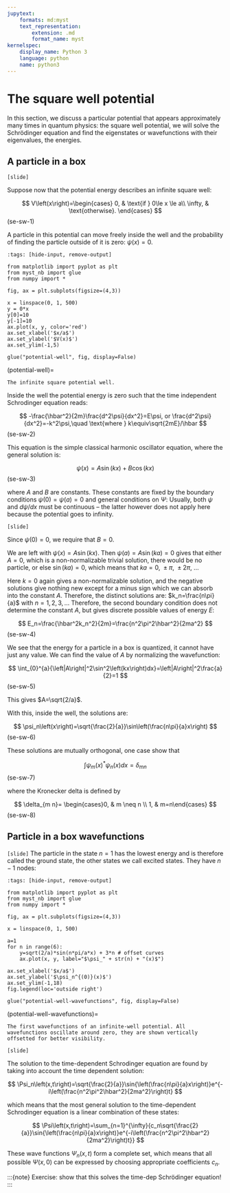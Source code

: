 ```yaml
---
jupytext:
    formats: md:myst
    text_representation:
        extension: .md
        format_name: myst
kernelspec:
    display_name: Python 3
    language: python
    name: python3
---
```


# The square well potential

In this section, we discuss a particular potential that appears approximately many times in quantum physics: the square well potential, we will solve the Schrödinger equation and find the eigenstates or wavefunctions with their eigenvalues, the energies.


## A particle in a box

`[slide]`
<!-- Gr 2.2.  -->

Suppose now that the potential energy describes an infinite square well: 

$$
V\left(x\right)=\begin{cases}
    0, & \text{if } 0\le x \le a\\
    \infty, & \text{otherwise}.
  \end{cases}
$$(se-sw-1)

A particle in this potential can move freely inside the well and the probability of finding the particle outside of it is zero: $\psi\left(x\right)=0$. 

```{code-cell} ipython3
:tags: [hide-input, remove-output]

from matplotlib import pyplot as plt
from myst_nb import glue
from numpy import *

fig, ax = plt.subplots(figsize=(4,3))

x = linspace(0, 1, 500)
y = 0*x
y[0]=10
y[-1]=10
ax.plot(x, y, color='red')
ax.set_xlabel('$x/a$')
ax.set_ylabel('$V(x)$')
ax.set_ylim(-1,5)

glue("potential-well", fig, display=False)
```

(potential-well)=
```{glue:figure} potential-well
The infinite square potential well.
```


Inside the well the potential energy is zero such that the time independent Schrodinger equation reads: 

$$
-\frac{\hbar^2}{2m}\frac{d^2\psi}{dx^2}=E\psi, or \frac{d^2\psi}{dx^2}=-k^2\psi,\quad \text{where } k\equiv\sqrt{2mE}/\hbar
$$(se-sw-2)

This equation is the simple classical harmonic oscillator equation, where the general solution is:

$$\psi\left(x\right)=A\sin{\left(kx\right)}+B\cos(kx)$$(se-sw-3)

where $A$ and $B$ are constants. These constants are fixed by the boundary conditions $\psi\left(0\right)=\psi\left(a\right)=0$ and general conditions on $\Psi$: Usually, both $\psi$ and $d\psi/dx$ must be continuous – the latter however does not apply here because the potential goes to infinity. 

`[slide]`

Since $\psi(0)=0$, we require that $B=0$.

We are left with $\psi\left(x\right)=A\sin(kx)$. Then $\psi\left(a\right)=A\sin{\left(ka\right)}=0$ gives that either $A=0$, which is a non-normalizable trivial solution, there would be no particle, or else $\sin{\left(ka\right)}=0$, which means that $ka=0,\ \pm\pi,\ \pm2\pi,\ \ldots$

Here $k=0$ again gives a non-normalizable solution, and the negative solutions give nothing new except for a minus sign which we can absorb into the constant $A$. Therefore, the distinct solutions are: $k_n=\frac{n\pi}{a}$ with $n=1,2,3,\ldots$ Therefore, the second boundary condition does not determine the constant $A$, but gives discrete possible values of energy $E$: 

$$
E_n=\frac{\hbar^2k_n^2}{2m}=\frac{n^2\pi^2\hbar^2}{2ma^2}
$$(se-sw-4)

We see that the energy for a particle in a box is quantized, it cannot have just any value. We can find the value of $A$ by normalizing the wavefunction: 

$$
\int_{0}^{a}{\left|A\right|^2\sin^2\left(kx\right)dx}=\left|A\right|^2\frac{a}{2}=1
$$(se-sw-5)

This gives $A=\sqrt{2/a}$. 

With this, inside the well, the solutions are: 

$$
\psi_n\left(x\right)=\sqrt{\frac{2}{a}}\sin\left(\frac{n\pi}{a}x\right)
$$(se-sw-6)


These solutions are mutually orthogonal, one case show that

$$
\int \psi_m(x)^* \psi_n(x) d x=\delta_{m n}
$$(se-sw-7)

where the Kronecker delta is defined by 

$$
\delta_{m n}= \begin{cases}0, & m \neq n \\ 1, & m=n\end{cases}
$$(se-sw-8)

## Particle in a box wavefunctions

`[slide]`
The particle in the state $n=1$ has the lowest energy and is therefore called the ground state, the other states we call excited states. They have $n-1$ nodes:

```{code-cell} ipython3
:tags: [hide-input, remove-output]

from matplotlib import pyplot as plt
from myst_nb import glue
from numpy import *

fig, ax = plt.subplots(figsize=(4,3))

x = linspace(0, 1, 500)

a=1
for n in range(6):
    y=sqrt(2/a)*sin(n*pi/a*x) + 3*n # offset curves
    ax.plot(x, y, label="$\psi_" + str(n) + "(x)$")

ax.set_xlabel('$x/a$')
ax.set_ylabel('$\psi_n^{(0)}(x)$')
ax.set_ylim(-1,18)
fig.legend(loc='outside right')

glue("potential-well-wavefunctions", fig, display=False)
```

(potential-well-wavefunctions)=
```{glue:figure} potential-well-wavefunctions
The first wavefunctions of an infinite-well potential. All wavefunctions oscillate around zero, they are shown vertically offsetted for better visibility.
```

`[slide]`

The solution to the time-dependent Schrodinger equation are found by taking into account the time dependent solution:

$$
\Psi_n\left(x,t\right)=\sqrt{\frac{2}{a}}\sin{\left(\frac{n\pi}{a}x\right)}e^{-i\left(\frac{n^2\pi^2\hbar^2}{2ma^2}\right)t}
$$

which means that the most general solution to the time-dependent Schrodinger equation is a linear combination of these states: 

$$
\Psi\left(x,t\right)=\sum_{n=1}^{\infty}{c_n\sqrt{\frac{2}{a}}\sin{\left(\frac{n\pi}{a}x\right)}e^{-i\left(\frac{n^2\pi^2\hbar^2}{2ma^2}\right)t}}
$$

These wave functions $\Psi_n(x,t)$ form a complete set, which means that all possible $\Psi(x,0)$ can be expressed by choosing appropriate coefficients $c_n$.

:::{note}
Exercise: show that this solves the time-dep Schrödinger equation!
:::

<!-- Homework assignment: Finite barriers; see applications wikipedia;  -->


